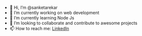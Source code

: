 - 👋 Hi, I’m @sanketarekar
- 👀 I’m currently working on web development
- 🌱 I’m currently learning Node Js 
- 💞️ I’m looking to collaborate and contribute to awesome projects
- 📫 How to reach me: <a href="https://www.linkedin.com/in/sanket-arekar/">LinkedIn</a>

<!---
sanketarekar/sanketarekar is a ✨ special ✨ repository because its `README.md` (this file) appears on your GitHub profile.
You can click the Preview link to take a look at your changes.
--->
